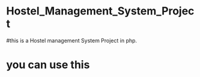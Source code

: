 # Hostel_Management_System_Project
#this is a Hostel management System Project in php.
# you can use this 
